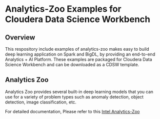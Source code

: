 # Analytics-Zoo Examples for Cloudera Data Science Workbench

## Overview
This respository include examples of analytics-zoo makes easy to build deep learning application on Spark and BigDL, by providing an end-to-end Analytics + AI Platform. These examples are packaged for Cloudera Data Science Workbench and can be downloaded as a CDSW template.

## Analytics Zoo
Analytics Zoo provides several built-in deep learning models that you can use for a variety of problem types such as anomaly detection, object detection, image classification, etc.

For detailed documentation, Please refer to this [Intel Analytics-Zoo](https://analytics-zoo.github.io/0.2.0/#)
